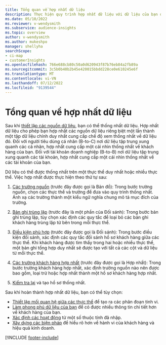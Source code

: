 ```yaml
---
title: Tổng quan về hợp nhất dữ liệu
description: Thực hiện quy trình hợp nhất dữ liệu với dữ liệu của bạn để tạo một tập dữ liệu duy nhất về hồ sơ khách hàng hợp nhất.
ms.date: 05/10/2022
ms.reviewer: v-wendysmith
ms.subservice: audience-insights
ms.topic: overview
author: v-wendysmith
ms.author: mukeshpo
manager: shellyha
searchScope:
- ci-map
- customerInsights
ms.openlocfilehash: 766e688cb80c50a0d620943f87b76eb84a2fb89a
ms.sourcegitcommit: 3c5b0b40b2b45e420015bbdd228ce0e610245e6f
ms.translationtype: MT
ms.contentlocale: vi-VN
ms.lasthandoff: 07/12/2022
ms.locfileid: "9139544"
---
```

# <a name="data-unification-overview"></a>Tổng quan về hợp nhất dữ liệu

Sau khi [thiết lập các nguồn dữ liệu](data-sources.md), bạn có thể thống nhất dữ liệu. Hợp nhất dữ liệu cho phép bạn hợp nhất các nguồn dữ liệu riêng biệt một lần thành một tập dữ liệu chính duy nhất cung cấp chế độ xem thống nhất về dữ liệu đó. Đối với người tiêu dùng cá nhân (B-to-C) nơi dữ liệu tập trung xung quanh các cá nhân, hợp nhất cung cấp một cái nhìn thống nhất về khách hàng của bạn. Đối với tài khoản doanh nghiệp (B-to-B) nơi dữ liệu tập trung xung quanh các tài khoản, hợp nhất cung cấp một cái nhìn thống nhất về các tài khoản của bạn.

Dữ liệu có thể được thống nhất trên một thực thể duy nhất hoặc nhiều thực thể. Việc hợp nhất được thực hiện theo thứ tự sau:

1. [Các trường nguồn](map-entities.md) (trước đây được gọi là Bản đồ): Trong bước trường nguồn, chọn các thực thể và trường để đưa vào quy trình thống nhất. Ánh xạ các trường thành một kiểu ngữ nghĩa chung mô tả mục đích của trường.

1. [Bản ghi trùng lặp](remove-duplicates.md) (trước đây là một phần của Đối sánh): Trong bước bản ghi trùng lặp, tùy chọn xác định các quy tắc để loại bỏ các bản ghi khách hàng trùng lặp từ bên trong mỗi thực thể.

1. [Điều kiện phù hợp](match-entities.md) (trước đây được gọi là Đối sánh): Trong bước điều kiện đối sánh, xác định các quy tắc đối sánh hồ sơ khách hàng giữa các thực thể. Khi khách hàng được tìm thấy trong hai hoặc nhiều thực thể, một bản ghi tổng hợp duy nhất sẽ được tạo với tất cả các cột và dữ liệu từ mỗi thực thể.

1. [Các trường khách hàng hợp nhất](merge-entities.md) (trước đây được gọi là Hợp nhất): Trong bước trường khách hàng hợp nhất, xác định trường nguồn nào nên được bao gồm, loại trừ hoặc hợp nhất thành một hồ sơ khách hàng hợp nhất.  

1. [Kiểm tra lại](review-unification.md) và tạo hồ sơ thống nhất.

Sau khi hoàn thành hợp nhất dữ liệu, bạn có thể tùy chọn:

- [Thiết lập mối quan hệ giữa các thực thể](relationships.md) để tạo ra các phân đoạn tinh vi.
- [Làm phong phú dữ liệu của bạn](enrichment-hub.md) để có được nhiều thông tin chi tiết hơn về khách hàng của bạn.
- [Xác định các hoạt động](activities.md) từ một số thuộc tính đã nhập.
- [Xây dựng các biện pháp](measures.md) để hiểu rõ hơn về hành vi của khách hàng và hiệu quả kinh doanh.

[!INCLUDE [footer-include](includes/footer-banner.md)]
